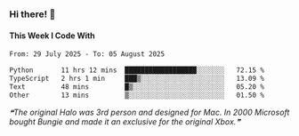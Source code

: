 ### Hi there! 👋

#### This Week I Code With
<!--START_SECTION:waka-->

```txt
From: 29 July 2025 - To: 05 August 2025

Python       11 hrs 12 mins  ██████████████████░░░░░░░   72.15 %
TypeScript   2 hrs 1 min     ███▒░░░░░░░░░░░░░░░░░░░░░   13.09 %
Text         48 mins         █▒░░░░░░░░░░░░░░░░░░░░░░░   05.20 %
Other        13 mins         ▒░░░░░░░░░░░░░░░░░░░░░░░░   01.50 %
```

<!--END_SECTION:waka-->

<!--STARTS_HERE_QUOTE_README-->
<i>❝The original Halo was 3rd person and designed for Mac. In 2000 Microsoft bought Bungie and made it an exclusive for the original Xbox.❞</i>
<!--ENDS_HERE_QUOTE_README-->
